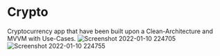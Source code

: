 # Crypto
Cryptocurrency app that have been built upon a Clean-Architecture and MVVM with Use-Cases.
![Screenshot 2022-01-10 224705](https://user-images.githubusercontent.com/60019872/148839989-c342f076-d30c-417f-a717-942f60a74b16.png)
![Screenshot 2022-01-10 224755](https://user-images.githubusercontent.com/60019872/148839994-78b160a1-31f5-4bd3-a02d-7d50c7f66c3c.png)
